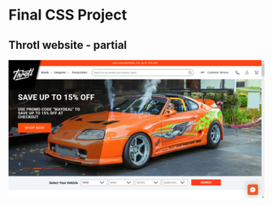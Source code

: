 # Final CSS Project

## Throtl website - partial

![Screenshot of Throtl Website Used](https://raw.githubusercontent.com/oallelsefailo/CSS-Throtl-Final/master/screenshot/homepage-ss.png)
